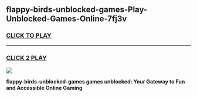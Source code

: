 
## flappy-birds-unblocked-games-Play-Unblocked-Games-Online-7fj3v
<h3>
<a href="https://premium76.site?title=flappy-birds-unblocked-games&ref=25A">CLICK TO PLAY</a></h3>
<hr>

<h3>
<a href="https://premium76.site?title=flappy-birds-unblocked-games&ref=25A">CLICK 2 PLAY</a>
  
</h3>

<a href="https://premium76.site?title=flappy-birds-unblocked-games&ref=25A"><img src="https://clearcache.store/games.png"></a>


**flappy-birds-unblocked-games games unblocked: Your Gateway to Fun and Accessible Online Gaming**
